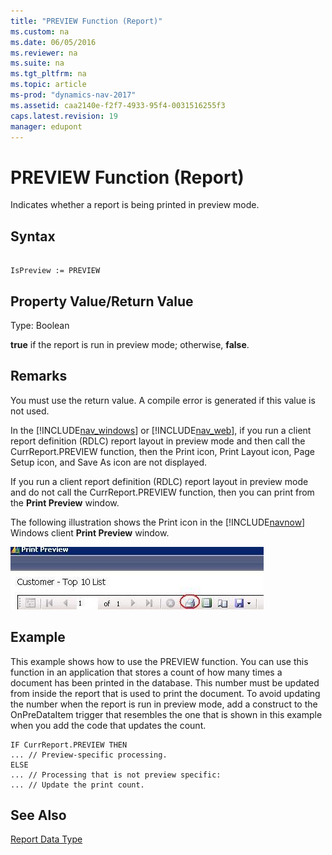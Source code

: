 ```yaml
---
title: "PREVIEW Function (Report)"
ms.custom: na
ms.date: 06/05/2016
ms.reviewer: na
ms.suite: na
ms.tgt_pltfrm: na
ms.topic: article
ms-prod: "dynamics-nav-2017"
ms.assetid: caa2140e-f2f7-4933-95f4-0031516255f3
caps.latest.revision: 19
manager: edupont
---
```

# PREVIEW Function (Report)
Indicates whether a report is being printed in preview mode.  
  
## Syntax  
  
```  
  
IsPreview := PREVIEW  
```  
  
## Property Value\/Return Value  
 Type: Boolean  
  
 **true** if the report is run in preview mode; otherwise, **false**.  
  
## Remarks  
 You must use the return value. A compile error is generated if this value is not used.  
  
 In the [!INCLUDE[nav_windows](includes/nav_windows_md.md)] or [!INCLUDE[nav_web](includes/nav_web_md.md)], if you run a client report definition \(RDLC\) report layout in preview mode and then call the CurrReport.PREVIEW function, then the Print icon, Print Layout icon, Page Setup icon, and Save As icon are not displayed.  
  
 If you run a client report definition \(RDLC\) report layout in preview mode and do not call the CurrReport.PREVIEW function, then you can print from the **Print Preview** window.  
  
 The following illustration shows the Print icon in the [!INCLUDE[navnow](includes/navnow_md.md)] Windows client **Print Preview** window.  
  
 ![RDLC report print icon](media/NAV_PLAT_RoleTailoredReportPrint.PNG "NAV\_PLAT\_RoleTailoredReportPrint")  
  
## Example  
 This example shows how to use the PREVIEW function. You can use this function in an application that stores a count of how many times a document has been printed in the database. This number must be updated from inside the report that is used to print the document. To avoid updating the number when the report is run in preview mode, add a construct to the OnPreDataItem trigger that resembles the one that is shown in this example when you add the code that updates the count.  
  
```  
IF CurrReport.PREVIEW THEN  
... // Preview-specific processing.  
ELSE  
... // Processing that is not preview specific:  
... // Update the print count.  
```  
  
## See Also  
 [Report Data Type](Report-Data-Type.md)
